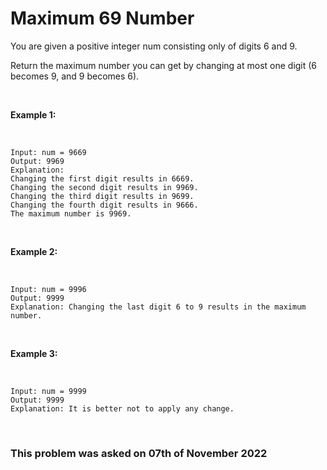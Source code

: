 # Maximum 69 Number

You are given a positive integer num consisting only of digits 6 and 9.

Return the maximum number you can get by changing at most one digit (6 becomes 9, and 9 becomes 6).

<br>

**Example 1:**

<br>

```
Input: num = 9669
Output: 9969
Explanation: 
Changing the first digit results in 6669.
Changing the second digit results in 9969.
Changing the third digit results in 9699.
Changing the fourth digit results in 9666.
The maximum number is 9969.
```

<br>

**Example 2:**

<br>

```
Input: num = 9996
Output: 9999
Explanation: Changing the last digit 6 to 9 results in the maximum number.
```

<br>

**Example 3:**

<br>

```
Input: num = 9999
Output: 9999
Explanation: It is better not to apply any change.
```

<br>

### This problem was asked on 07th of November 2022
